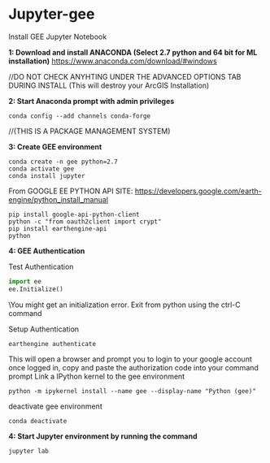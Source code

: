 # Jupyter-gee
Install GEE Jupyter Notebook

**1: Download and install ANACONDA (Select 2.7 python and 64 bit for ML installation)**
https://www.anaconda.com/download/#windows

//DO NOT CHECK ANYHTING UNDER THE ADVANCED OPTIONS TAB DURING INSTALL (This will destroy your ArcGIS Installation)

**2: Start Anaconda prompt with admin privileges**
```
conda config --add channels conda-forge
```
//(THIS IS A PACKAGE MANAGEMENT SYSTEM)

**3: Create GEE environment**
```
conda create -n gee python=2.7
conda activate gee
conda install jupyter
```
From GOOGLE EE PYTHON API SITE: 
https://developers.google.com/earth-engine/python_install_manual


```
pip install google-api-python-client
python -c "from oauth2client import crypt"
pip install earthengine-api
python
```
**4: GEE Authentication**

Test Authentication
```python 
import ee
ee.Initialize()
```
\\You might get an initialization error.  Exit from python using the ctrl-C command

Setup Authentication
```
earthengine authenticate
```
This will open a browser and prompt you to login to your google account once logged in, copy and paste the authorization code into your command prompt
Link a IPython kernel to the gee environment
```
python -m ipykernel install --name gee --display-name "Python (gee)"
```
deactivate gee environment
```
conda deactivate
```
**4: Start Jupyter environment by running the command**
```
jupyter lab
```
